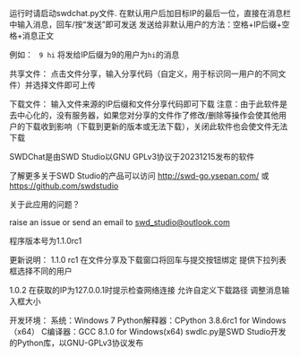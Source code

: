 运行时请启动swdchat.py文件.
在默认用户后加目标IP的最后一位，直接在消息栏中输入消息，回车/按“发送”即可发送
发送给非默认用户的方法：空格+IP后缀+空格+消息正文

例如：
` 9 hi`
将发给IP后缀为9的用户为`hi`的消息

共享文件：
点击文件分享，输入分享代码（自定义，用于标识同一用户的不同文件）并选择文件即可上传

下载文件：
输入文件来源的IP后缀和文件分享代码即可下载
注意：由于此软件是去中心化的，没有服务器，如果您对分享的文件作了修改/删除等操作会使其他用户的下载收到影响（下载到更新的版本或无法下载），关闭此软件也会使文件无法下载

SWDChat是由SWD Studio以GNU GPLv3协议于20231215发布的软件

了解更多关于SWD Studio的产品可以访问 <http://swd-go.ysepan.com/> 或 <https://github.com/swdstudio>

关于此应用的问题？

raise an issue or send an email to <swd_studio@outlook.com>

程序版本号为1.1.0rc1

更新说明：
1.1.0 rc1 
在文件分享及下载窗口将回车与提交按钮绑定
提供下拉列表框选择不同的用户

1.0.2
在获取的IP为127.0.0.1时提示检查网络连接
允许自定义下载路径
调整消息输入框大小


开发环境：
系统：Windows 7
Python解释器：CPython 3.8.6rc1 for Windows（x64）
C编译器：GCC 8.1.0 for Windows(x64)
swdlc.py是SWD Studio开发的Python库，以GNU-GPLv3协议发布
